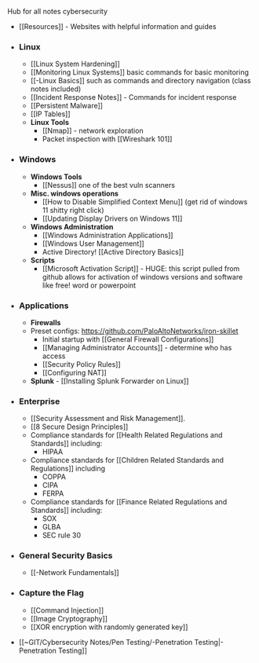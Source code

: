 Hub for all notes cybersecurity

- [[Resources]] - Websites with helpful information and guides

- ### Linux
	- [[Linux System Hardening]]
	- [[Monitoring Linux Systems]] basic commands for basic monitoring
	- [[-Linux Basics]] such as commands and directory navigation (class notes included)
	- [[Incident Response Notes]] - Commands for incident response
	- [[Persistent Malware]]
	- [[IP Tables]]
	- **Linux Tools**
		- [[Nmap]] - network exploration
		- Packet inspection with [[Wireshark 101]]
- ### Windows
	- **Windows Tools**
		- [[Nessus]] one of the best vuln scanners
	- **Misc. windows operations**
		- [[How to Disable Simplified Context Menu]] (get rid of windows 11 shitty right click)
		- [[Updating Display Drivers on Windows 11]]
	- **Windows Administration**
		- [[Windows Administration Applications]]
		- [[Windows User Management]]
		- Active Directory! [[Active Directory Basics]]
	- **Scripts**
		- [[Microsoft Activation Script]] - HUGE: this script pulled from github allows for activation of windows versions and software like free! word or powerpoint
- ### Applications
	- **Firewalls**
	- Preset configs: https://github.com/PaloAltoNetworks/iron-skillet
		- Initial startup with [[General Firewall Configurations]]
		- [[Managing Administrator Accounts]] - determine who has access
		- [[Security Policy Rules]]
		- [[Configuring NAT]]
	- **Splunk**
			- [[Installing Splunk Forwarder on Linux]]
- ### Enterprise 
	- [[Security Assessment and Risk Management]].
	- [[8 Secure Design Principles]]
	- Compliance standards for [[Health Related Regulations and Standards]]
		including:
		- HIPAA
	- Compliance standards for [[Children Related Standards and Regulations]]
		including 
		- COPPA
		- CIPA
		- FERPA
	- Compliance standards for [[Finance Related Regulations and Standards]]
		including:
		- SOX
		- GLBA
		- SEC rule 30
- ### General Security Basics
	- [[-Network Fundamentals]]
- ### Capture the Flag
	- [[Command Injection]]
	- [[Image Cryptography]]
	- [[XOR encryption with randomly generated key]]
- [[~GIT/Cybersecurity Notes/Pen Testing/-Penetration Testing|-Penetration Testing]]




